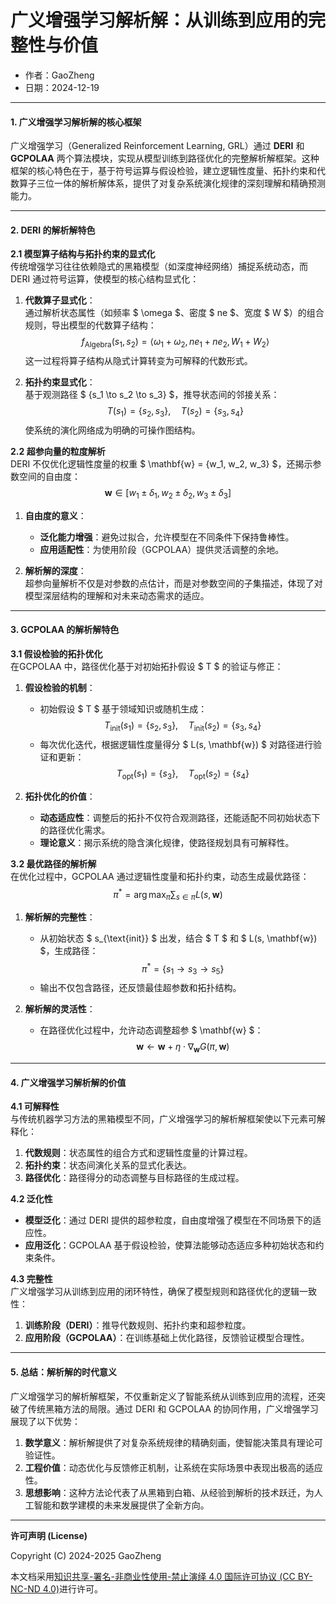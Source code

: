 # **广义增强学习解析解：从训练到应用的完整性与价值**

- 作者：GaoZheng
- 日期：2024-12-19

---

#### **1. 广义增强学习解析解的核心框架**
广义增强学习（Generalized Reinforcement Learning, GRL）通过 **DERI** 和 **GCPOLAA** 两个算法模块，实现从模型训练到路径优化的完整解析解框架。这种框架的核心特色在于，基于符号运算与假设检验，建立逻辑性度量、拓扑约束和代数算子三位一体的解析解体系，提供了对复杂系统演化规律的深刻理解和精确预测能力。

---

#### **2. DERI 的解析解特色**

**2.1 模型算子结构与拓扑约束的显式化**  
传统增强学习往往依赖隐式的黑箱模型（如深度神经网络）捕捉系统动态，而DERI 通过符号运算，使模型的核心结构显式化：
1. **代数算子显式化**：  
   通过解析状态属性（如频率 $ \omega $、密度 $ ne $、宽度 $ W $）的组合规则，导出模型的代数算子结构：
   $$
   f_{\text{Algebra}}(s_1, s_2) = \langle \omega_1 + \omega_2, ne_1 + ne_2, W_1 + W_2 \rangle
   $$
   这一过程将算子结构从隐式计算转变为可解释的代数形式。
   
2. **拓扑约束显式化**：  
   基于观测路径 $ \{s_1 \to s_2 \to s_3\} $，推导状态间的邻接关系：
   $$
   T(s_1) = \{s_2, s_3\}, \quad T(s_2) = \{s_3, s_4\}
   $$
   使系统的演化网络成为明确的可操作图结构。

**2.2 超参向量的粒度解析**  
DERI 不仅优化逻辑性度量的权重 $ \mathbf{w} = \{w_1, w_2, w_3\} $，还揭示参数空间的自由度：
$$
\mathbf{w} \in [w_1 \pm \delta_1, w_2 \pm \delta_2, w_3 \pm \delta_3]
$$
1. **自由度的意义**：
   - **泛化能力增强**：避免过拟合，允许模型在不同条件下保持鲁棒性。
   - **应用适配性**：为使用阶段（GCPOLAA）提供灵活调整的余地。

2. **解析解的深度**：  
   超参向量解析不仅是对参数的点估计，而是对参数空间的子集描述，体现了对模型深层结构的理解和对未来动态需求的适应。

---

#### **3. GCPOLAA 的解析解特色**

**3.1 假设检验的拓扑优化**  
在GCPOLAA 中，路径优化基于对初始拓扑假设 $ T $ 的验证与修正：
1. **假设检验的机制**：
   - 初始假设 $ T $ 基于领域知识或随机生成：
     $$
     T_{\text{init}}(s_1) = \{s_2, s_3\}, \quad T_{\text{init}}(s_2) = \{s_3, s_4\}
     $$
   - 每次优化迭代，根据逻辑性度量得分 $ L(s, \mathbf{w}) $ 对路径进行验证和更新：
     $$
     T_{\text{opt}}(s_1) = \{s_3\}, \quad T_{\text{opt}}(s_2) = \{s_4\}
     $$

2. **拓扑优化的价值**：
   - **动态适应性**：调整后的拓扑不仅符合观测路径，还能适配不同初始状态下的路径优化需求。
   - **理论意义**：揭示系统的隐含演化规律，使路径规划具有可解释性。

**3.2 最优路径的解析解**  
在优化过程中，GCPOLAA 通过逻辑性度量和拓扑约束，动态生成最优路径：
$$
\pi^* = \arg\max_{\pi} \sum_{s \in \pi} L(s, \mathbf{w})
$$
1. **解析解的完整性**：
   - 从初始状态 $ s_{\text{init}} $ 出发，结合 $ T $ 和 $ L(s, \mathbf{w}) $，生成路径：
     $$
     \pi^* = \{s_1 \to s_3 \to s_5\}
     $$
   - 输出不仅包含路径，还反馈最佳超参数和拓扑结构。

2. **解析解的灵活性**：
   - 在路径优化过程中，允许动态调整超参 $ \mathbf{w} $：
     $$
     \mathbf{w} \gets \mathbf{w} + \eta \cdot \nabla_\mathbf{w} G(\pi, \mathbf{w})
     $$

---

#### **4. 广义增强学习解析解的价值**

**4.1 可解释性**  
与传统机器学习方法的黑箱模型不同，广义增强学习的解析解框架使以下元素可解释化：
1. **代数规则**：状态属性的组合方式和逻辑性度量的计算过程。
2. **拓扑约束**：状态间演化关系的显式化表达。
3. **路径优化**：路径得分的动态调整与目标路径的生成过程。

**4.2 泛化性**  
- **模型泛化**：通过 DERI 提供的超参粒度，自由度增强了模型在不同场景下的适应性。
- **应用泛化**：GCPOLAA 基于假设检验，使算法能够动态适应多种初始状态和约束条件。

**4.3 完整性**  
广义增强学习从训练到应用的闭环特性，确保了模型规则和路径优化的逻辑一致性：
1. **训练阶段（DERI）**：推导代数规则、拓扑约束和超参粒度。
2. **应用阶段（GCPOLAA）**：在训练基础上优化路径，反馈验证模型合理性。

---

#### **5. 总结：解析解的时代意义**
广义增强学习的解析解框架，不仅重新定义了智能系统从训练到应用的流程，还突破了传统黑箱方法的局限。通过 DERI 和 GCPOLAA 的协同作用，广义增强学习展现了以下优势：
1. **数学意义**：解析解提供了对复杂系统规律的精确刻画，使智能决策具有理论可验证性。
2. **工程价值**：动态优化与反馈修正机制，让系统在实际场景中表现出极高的适应性。
3. **思想影响**：这种方法论代表了从黑箱到白箱、从经验到解析的技术跃迁，为人工智能和数学建模的未来发展提供了全新方向。

---

**许可声明 (License)**

Copyright (C) 2024-2025 GaoZheng 

本文档采用[知识共享-署名-非商业性使用-禁止演绎 4.0 国际许可协议 (CC BY-NC-ND 4.0)](https://creativecommons.org/licenses/by-nc-nd/4.0/deed.zh-Hans)进行许可。
